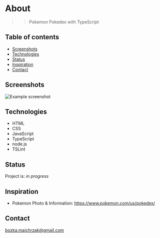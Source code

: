 # About
> > Pokemon Pokedex with TypeScript

## Table of contents
* [Screenshots](#screenshots)
* [Technologies](#technologies)
* [Status](#status)
* [Inspiration](#inspiration)
* [Contact](#contact)

## Screenshots
![Example screenshot](/img/pokemon.jpg)

## Technologies
* HTML
* CSS
* JavaScript
* TypeScript
* node.js
* TSLint

## Status
Project is: _in progress_

## Inspiration
* Pokemon Photo & Information: https://www.pokemon.com/us/pokedex/


## Contact
bozka.majchrzak@gmail.com
